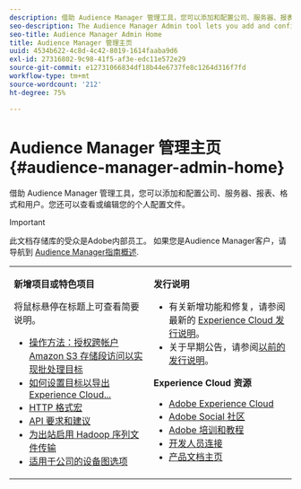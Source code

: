 ```yaml
---
description: 借助 Audience Manager 管理工具，您可以添加和配置公司、服务器、报表、格式和用户。您还可以查看或编辑您的个人配置文件。
seo-description: The Audience Manager Admin tool lets you add and configure companies, servers, reports, formats, and users. You can also view or edit your personal profile.
seo-title: Audience Manager Admin Home
title: Audience Manager 管理主页
uuid: 4534b622-4c8d-4c42-8019-1614faaba9d6
exl-id: 27316802-9c98-41f5-af3e-edc11e572e29
source-git-commit: e12731066834df18b44e6737fe8c1264d316f7fd
workflow-type: tm+mt
source-wordcount: '212'
ht-degree: 75%

---
```


# Audience Manager 管理主页 {#audience-manager-admin-home}

借助 Audience Manager 管理工具，您可以添加和配置公司、服务器、报表、格式和用户。您还可以查看或编辑您的个人配置文件。

>[!IMPORTANT]
>
> 此文档存储库的受众是Adobe内部员工。 如果您是Audience Manager客户，请导航到 [Audience Manager指南概述](https://experienceleague.adobe.com/docs/audience-manager/user-guide/aam-home.html).

<table id="table_882B0982144442F79328A4FA45BD5C7E" frame="none"> 
 <tbody> 
  <tr> 
   <td colname="col1" colsep="0" rowsep="0" valign="top"> <p class="head"> <b>新增项目或特色项目</b> </p> <p>将鼠标悬停在标题上可查看简要说明。 </p> <p> 
     <ul id="ul_A0416FDB65EB4774821C05664E14AB86"> 
      <li id="li_C528ED722C7241C8A0F492B250322EA7"><a href="admin-servers/admin-authorize-s3-cross-bucket.md#task_20B12994C5484A9D8CC40DF6F456CBE7"> 操作方法：授权跨帐户 Amazon S3 存储段访问以实现批处理目标</a> </li> 
      <li id="li_582FD48ADC894E00AE5961E2E80A3A92"><a href="admin-destination-troubleshooting.md#set-up-destinations-export"> 如何设置目标以导出 Experience Cloud...</a> </li> 
      <li id="li_AB7BFF82D42649F3B72DA7737B05E355"><a href="formats/web-formats.md#reference_C392124A5F3F42E49F8AADDBA601ADFE"> HTTP 格式宏</a> </li> 
      <li id="li_FEC2B72DC2A04BEAAC36259C0882CECB"><a href="admin-oauth2/aam-admin-api-requirements.md#concept_A7FAC9443CF34974A873E6B787616421"> API 要求和建议</a> </li> 
      <li id="li_5994853C069A44B2A1A8F3169119F001"><a href="formats/enable-outbound-seq.md#concept_526744C9433F40BF8269E18245B2F0BD"> 为出站启用 Hadoop 序列文件传输</a> </li> 
      <li id="li_EC1DE0200F4B4EA1A7FBAB6A05D9F746"><a href="companies/admin-device-graph-options.md#concept_563615F1018340C683E0EE075F8F639D">适用于公司的设备图选项</a> </li> 
     </ul> </p> </td> 
   <td colname="col2" valign="top"> <p class="head"><b>发行说明</b> </p> 
    <ul id="ul_1AA5CED5DA0F4B78B8BC4D74539E97EF"> 
     <li id="li_1B636241BCC14468980CF415B15A875F">有关新增功能和修复，请参阅最新的 <a href="https://experienceleague.adobe.com/docs/release-notes/experience-cloud/current.html" format="https" scope="external">Experience Cloud 发行说明</a>。 </li> 
     <li id="li_6AD053625237446FB9B581772896F64F">关于早期公告，请参阅<a href="https://experienceleague.adobe.com/docs/release-notes/experience-cloud/current.html" format="https" scope="external">以前的发行说明</a>。 </li> 
    </ul> <p class="head"> <b>Experience Cloud 资源</b> </p> 
    <ul id="ul_F8DE07F1ADBC411E894751F927BB1477"> 
     <li id="li_09B0F2E487CA4C55A723ACB5901C7B49"><a href="https://business.adobe.com/products/marketing-cloud/main.html" format="http" scope="external"> Adobe Experience Cloud</a> </li> 
     <li id="li_B89CEA08B4954C6ABA2BBDA803A88427"> <a href="https://helpx.adobe.com/support/social.html" format="http" scope="external"> Adobe Social 社区</a> </li> 
     <li id="li_4F16686C311743C484013D84971EEBD3"> <a href="https://helpx.adobe.com/cn/learning.html?promoid=KAUDK" format="https" scope="external"> Adobe 培训和教程</a> </li> 
     <li id="li_32581A0A26CB4F43833D607221154188"><a href="https://www.adobe.io" format="https" scope="external"> 开发人员连接</a> </li> 
     <li id="li_49B2B95B1B4540C9A967F7DDBB4EB457"><a href="https://helpx.adobe.com/cn/support/experience-cloud.html" format="https" scope="external"> 产品文档主页</a> </li> 
    </ul> </td> 
  </tr> 
 </tbody> 
</table>
